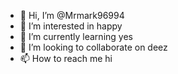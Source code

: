 - 👋 Hi, I’m @Mrmark96994
- 👀 I’m interested in happy
- 🌱 I’m currently learning  yes
- 💞️ I’m looking to collaborate on deez
- 📫 How to reach me hi

<!---
Mrmark96994/Mrmark96994 is a ✨ special ✨ repository because its `README.md` (this file) appears on your GitHub profile.
You can click the Preview link to take a look at your changes.
--->
